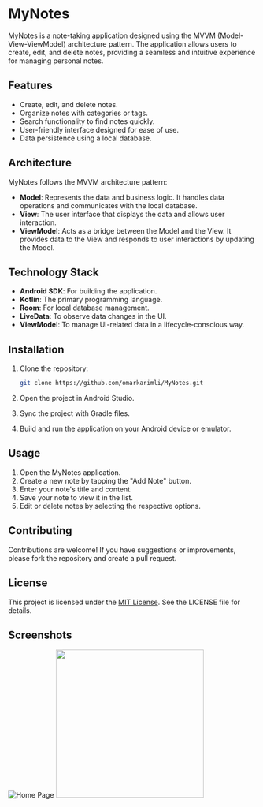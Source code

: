 # MyNotes

MyNotes is a note-taking application designed using the MVVM (Model-View-ViewModel) architecture pattern. The application allows users to create, edit, and delete notes, providing a seamless and intuitive experience for managing personal notes.

## Features

- Create, edit, and delete notes.
- Organize notes with categories or tags.
- Search functionality to find notes quickly.
- User-friendly interface designed for ease of use.
- Data persistence using a local database.

## Architecture

MyNotes follows the MVVM architecture pattern:

- **Model**: Represents the data and business logic. It handles data operations and communicates with the local database.
- **View**: The user interface that displays the data and allows user interaction.
- **ViewModel**: Acts as a bridge between the Model and the View. It provides data to the View and responds to user interactions by updating the Model.

## Technology Stack

- **Android SDK**: For building the application.
- **Kotlin**: The primary programming language.
- **Room**: For local database management.
- **LiveData**: To observe data changes in the UI.
- **ViewModel**: To manage UI-related data in a lifecycle-conscious way.

## Installation

1. Clone the repository:
   ```bash
   git clone https://github.com/omarkarimli/MyNotes.git

2. Open the project in Android Studio.

3. Sync the project with Gradle files.

4. Build and run the application on your Android device or emulator.

## Usage

1. Open the MyNotes application.
2. Create a new note by tapping the "Add Note" button.
3. Enter your note's title and content.
4. Save your note to view it in the list.
5. Edit or delete notes by selecting the respective options.

## Contributing

Contributions are welcome! If you have suggestions or improvements, please fork the repository and create a pull request.

## License

This project is licensed under the [MIT License](LICENSE). See the LICENSE file for details.

## Screenshots

![Home Page](screenshots/Screenshot_home.png)
<img src="screenshots/Screenshot_home.png" width="300" />

